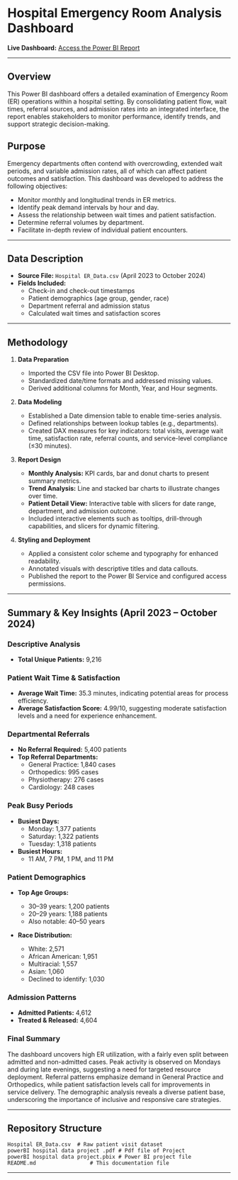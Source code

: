 
# Hospital Emergency Room Analysis Dashboard

**Live Dashboard:** [Access the Power BI Report](https://app.powerbi.com/groups/me/reports/a1d8d255-3488-4a89-8811-4b308a41f3f0/0b9fbc8c6dbc6ba0c3bc?experience=power-bi)

---

## Overview

This Power BI dashboard offers a detailed examination of Emergency Room (ER) operations within a hospital setting. By consolidating patient flow, wait times, referral sources, and admission rates into an integrated interface, the report enables stakeholders to monitor performance, identify trends, and support strategic decision-making.

## Purpose

Emergency departments often contend with overcrowding, extended wait periods, and variable admission rates, all of which can affect patient outcomes and satisfaction. This dashboard was developed to address the following objectives:

- Monitor monthly and longitudinal trends in ER metrics.
- Identify peak demand intervals by hour and day.
- Assess the relationship between wait times and patient satisfaction.
- Determine referral volumes by department.
- Facilitate in-depth review of individual patient encounters.

---

## Data Description

- **Source File:** `Hospital ER_Data.csv` (April 2023 to October 2024)
- **Fields Included:**
  - Check-in and check-out timestamps
  - Patient demographics (age group, gender, race)
  - Department referral and admission status
  - Calculated wait times and satisfaction scores

---

## Methodology

1. **Data Preparation**

   - Imported the CSV file into Power BI Desktop.
   - Standardized date/time formats and addressed missing values.
   - Derived additional columns for Month, Year, and Hour segments.

2. **Data Modeling**

   - Established a Date dimension table to enable time-series analysis.
   - Defined relationships between lookup tables (e.g., departments).
   - Created DAX measures for key indicators: total visits, average wait time, satisfaction rate, referral counts, and service-level compliance (≤30 minutes).

3. **Report Design**

   - **Monthly Analysis:** KPI cards, bar and donut charts to present summary metrics.
   - **Trend Analysis:** Line and stacked bar charts to illustrate changes over time.
   - **Patient Detail View:** Interactive table with slicers for date range, department, and admission outcome.
   - Included interactive elements such as tooltips, drill-through capabilities, and slicers for dynamic filtering.

4. **Styling and Deployment**

   - Applied a consistent color scheme and typography for enhanced readability.
   - Annotated visuals with descriptive titles and data callouts.
   - Published the report to the Power BI Service and configured access permissions.

---

## Summary & Key Insights (April 2023 – October 2024)

### Descriptive Analysis

- **Total Unique Patients:** 9,216

### Patient Wait Time & Satisfaction

- **Average Wait Time:** 35.3 minutes, indicating potential areas for process efficiency.
- **Average Satisfaction Score:** 4.99/10, suggesting moderate satisfaction levels and a need for experience enhancement.

### Departmental Referrals

- **No Referral Required:** 5,400 patients
- **Top Referral Departments:**
  - General Practice: 1,840 cases
  - Orthopedics: 995 cases
  - Physiotherapy: 276 cases
  - Cardiology: 248 cases

### Peak Busy Periods

- **Busiest Days:**
  - Monday: 1,377 patients
  - Saturday: 1,322 patients
  - Tuesday: 1,318 patients
- **Busiest Hours:**
  - 11 AM, 7 PM, 1 PM, and 11 PM

### Patient Demographics

- **Top Age Groups:**

  - 30–39 years: 1,200 patients
  - 20–29 years: 1,188 patients
  - Also notable: 40–50 years

- **Race Distribution:**

  - White: 2,571
  - African American: 1,951
  - Multiracial: 1,557
  - Asian: 1,060
  - Declined to identify: 1,030

### Admission Patterns

- **Admitted Patients:** 4,612
- **Treated & Released:** 4,604

### Final Summary

The dashboard uncovers high ER utilization, with a fairly even split between admitted and non-admitted cases. Peak activity is observed on Mondays and during late evenings, suggesting a need for targeted resource deployment. Referral patterns emphasize demand in General Practice and Orthopedics, while patient satisfaction levels call for improvements in service delivery. The demographic analysis reveals a diverse patient base, underscoring the importance of inclusive and responsive care strategies.

---

## Repository Structure

```
Hospital ER_Data.csv  # Raw patient visit dataset
powerBI hospital data project .pdf # Pdf file of Project
powerBI hospital data project.pbix # Power BI project file
README.md                 # This documentation file
```

---
